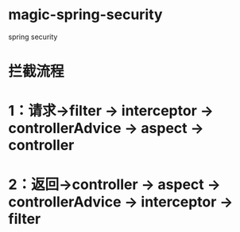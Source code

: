 # magic-spring-security
spring security

# 拦截流程
# 1：请求->filter -> interceptor -> controllerAdvice -> aspect  -> controller
# 2：返回->controller -> aspect -> controllerAdvice -> interceptor -> filter

